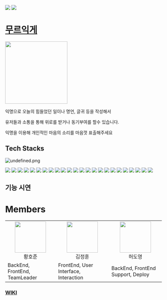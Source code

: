 ![](https://img.shields.io/badge/Project-MellowBoard-brightgreen)
![](https://img.shields.io/badge/Team-DBDBDEEP-blue)

# <a href="https://www.mellowboard.xyz" target="_blank">무르익게</a>
<img src="https://user-images.githubusercontent.com/16643184/137252489-8eb54862-54aa-4ba7-a9aa-8d108ca8d091.png" width='200'>


익명으로 오늘의 힘들었던 일이나 명언, 글귀 등을 작성해서

유저들과 소통을 통해 위로를 받거나 동기부여를 할수 있습니다.

익명을 이용해 개인적인 마음의 소리를 마음껏 표출해주세요


## Tech Stacks

![undefined.png](https://user-images.githubusercontent.com/83799934/135991881-6e691024-edb2-485c-9514-6f94ab0d5d07.png)

![](https://img.shields.io/badge/Front-React-green) ![](https://img.shields.io/badge/Front-Styled%20Components-lightgrey) ![](https://img.shields.io/badge/Front-Axios-orange) ![](https://img.shields.io/badge/Front-React%20Hooks-yellowgreen) ![](https://img.shields.io/badge/Front-React%20Router-orange) 
![](https://img.shields.io/badge/BackEnd-NodeJS-green) ![](https://img.shields.io/badge/BackEnd-Express.js-lightgrey) ![](https://img.shields.io/badge/BackEnd-Sequelize-blueviolet) ![](https://img.shields.io/badge/BackEnd-MySQL-blue) ![](https://img.shields.io/badge/BackEnd-JWT-important)
![](https://img.shields.io/badge/Deploy-AWS-red) ![](https://img.shields.io/badge/Deploy-AWS-red) ![](https://img.shields.io/badge/Deploy-Certificate%20Manger-lightgrey) ![](https://img.shields.io/badge/Deploy-Route53-inactive) ![](https://img.shields.io/badge/Deploy-S3-red) ![](https://img.shields.io/badge/Deploy-EC2-yellowgreen)
![](https://img.shields.io/badge/DevOps-GitHub-inactive) ![](https://img.shields.io/badge/DevOps-Jenkins-lightgrey) ![](https://img.shields.io/badge/DevOps-Figma-red) ![](https://img.shields.io/badge/DevOps-GitBook-success) ![](https://img.shields.io/badge/DevOps-Notion-lightgrey) ![](https://img.shields.io/badge/DevOps-Discord-yellowgreen) ![](https://img.shields.io/badge/DevOps-ESLint-red) ![](https://img.shields.io/badge/DevOps-Prettier-orange)

## 기능 시연


# Members

<table>
  <tr>
    <td align="center"><img src="https://user-images.githubusercontent.com/61819703/136003978-9c57d57a-182c-4376-8932-3cff38ef8f13.png" width="100"><br />황호준</td>
    <td align="center"><img src="https://user-images.githubusercontent.com/61819703/136006412-76e3faf1-1c2d-4b63-b502-813039d84fc1.png" width="100"><br />김정훈</td>
    <td align="center"><img src="https://user-images.githubusercontent.com/83799934/136011920-918b2aa3-c297-4e07-9225-6860aa49c0f4.png" width="100"><br />허도영</td>
  </tr>
  <tr>
    <td>BackEnd, FrontEnd, TeamLeader</td>
    <td>FrontEnd, User Interface, Interaction</td>
    <td>BackEnd, FrontEnd Support, Deploy</td>
  </tr>
</table>


### [WIKI](https://github.com/codestates/mellowboard/wiki)
